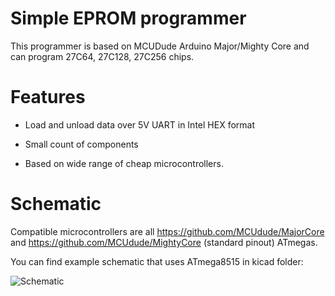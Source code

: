 # Simple EPROM programmer

This programmer is based on MCUDude Arduino Major/Mighty Core and can program 27C64, 27C128, 27C256 chips.

# Features

* Load and unload data over 5V UART in Intel HEX format

* Small count of components

* Based on wide range of cheap microcontrollers.

# Schematic

Compatible microcontrollers are all https://github.com/MCUdude/MajorCore and https://github.com/MCUdude/MightyCore (standard pinout) ATmegas.

You can find example schematic that uses ATmega8515 in kicad folder:

![Schematic](https://github.com/dvarkin-ru/eprom_programmer/blob/master/kicad/programmer.png)
